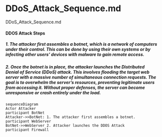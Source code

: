 # DDoS_Attack_Sequence.md
DDoS_Attack_Sequence.md

#### DDOS Attack Steps
#####	1. The attacker first assembles a botnet, which is a network of computers under their control. This can be done by using their own systems or by infecting other users’ devices with malware to gain remote access. 
#####	2. Once the botnet is in place, the attacker launches the Distributed Denial of Service (DDoS) attack. This involves flooding the target web server with a massive number of simultaneous connection requests. The goal is to overwhelm the server’s resources, preventing legitimate users from accessing it. Without proper defenses, the server can become unresponsive or crash entirely under the load.


```mermaid
sequenceDiagram
Actor Attacker
participant BotNet
Attacker->>BotNet: 1. The attacker first assembles a botnet.
participant WebServer
BotNet->>WebServer 2. Attacker launches the DDOS Attack
participant Firewall
```
